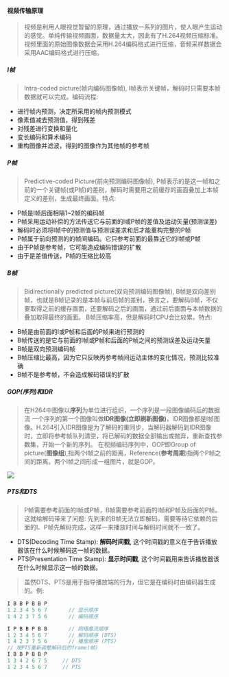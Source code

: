 
#### 视频传输原理
> 视频是利用人眼视觉暂留的原理，通过播放一系列的图片，使人眼产生运动的感觉。单纯传输视频画面，数据量太大，因此有了H.264视频压缩标准。
> 视频里面的原始图像数据会采用H.264编码格式进行压缩，音频采样数据会采用AAC编码格式进行压缩。

##### I帧
> Intra-coded picture(帧内编码图像帧), I帧表示关键帧，解码时只需要本帧数据就可以完成。编码流程:
- 进行帧内预测，决定所采用的帧内预测模式
- 像素值减去预测值，得到残差
- 对残差进行变换和量化
- 变长编码和算术编码
- 重构图像并滤波，得到的图像作为其他帧的参考帧

##### P帧
> Predictive-coded Picture(前向预测编码图像帧), P帧表示的是这一帧和之前的一个关键帧(或P帧)的差别，解码时需要用之前缓存的画面叠加上本帧定义的差别，生成最终画面。特点:
- P帧是I帧后面相隔1~2帧的编码帧
- P帧采用运动补偿的方法传送它与前面的I或P帧的差值及运动矢量(预测误差)
- 解码时必须将I帧中的预测值与预测误差求和后才能重构完整的P帧
- P帧属于前向预测的的帧间编码。它只参考前面的最靠近它的I帧或P帧
- 由于P帧是参考帧，它可能造成编码错误的扩散
- 由于是差值传送，P帧的压缩比较高

##### B帧
> Bidirectionally predicted picture(双向预测编码图像帧), B帧是双向差别帧，也就是B帧记录的是本帧与前后帧的差别，换言之，要解码B帧，不仅要取得之前的缓存画面，还要解码之后的画面，通过前后画面与本帧数据的叠加取得最终的画面。
> B帧压缩率高，但是解码时CPU会比较累。特点:
- B帧是由前面的I或P帧和后面的P帧来进行预测的
- B帧传送的是它与前面的I帧或P帧和后面的P帧之间的预测误差及运动矢量
- B帧是双向预测编码帧
- B帧压缩比最高，因为它只反映丙参考帧间运动主体的变化情况，预测比较准确
- B帧不是参考帧，不会造成解码错误的扩散

##### GOP(序列)和IDR
> 在H264中图像以**序列**为单位进行组织，一个序列是一段图像编码后的数据流
> 一个序列的第一个图像叫做**IDR图像(立即刷新图像)**，IDR图像都是I帧图像。H.264引入IDR图像是为了解码的重同步，当解码器解码到IDR图像时，立即将参考帧队列清空，将已解码的数据全部输出或抛弃，重新查找参数集，开始一个新的序列。
> 在视频编码序列中，GOP即Group of picture(**图像组**),指两个I帧之前的距离，Reference(**参考周期**)指两个P帧之间的距离。两个I帧之间形成一组图片，就是GOP。

![](http://pc-cors.elitb.com/proxy?url=https://img2020.cnblogs.com/blog/653161/202112/653161-20211216165707365-1947946625.png)

##### PTS和DTS
> P帧需要参考前面的I帧或P帧，B帧需要参考前面的I帧和P帧及后面的P帧。这就给解码带来了问题: 先到来的B帧无法立即解码，需要等待它依赖的后面的I、P帧先解码完成，这样一来播放时间与解码时间就不一致了。
- DTS(Decoding Time Stamp): **解码时间戳**, 这个时间戳的意义在于告诉播放器该在什么时候解码这一帧的数据。
- PTS(Presentation Time Stamp): **显示时间戳**, 这个时间戳用来告诉播放器该在什么时候显示这一帧的数据。
> 虽然DTS、PTS是用于指导播放端的行为，但它是在编码时由编码器生成的。例:
```javascript
I B B P B B P
1 2 3 4 5 6 7       // 显示顺序
1 4 2 3 7 5 6       // 编码顺序

I P B B P B B       // 网络推流顺序
1 2 3 4 5 6 7       // 解码顺序 (DTS)
1 4 2 3 7 5 6       // 播放顺序 (PTS)
// 按PTS重新调整解码后的frame(帧)
I B B P B B P
1 3 4 2 6 7 5     // DTS
1 2 3 4 5 6 7     // PTS
```